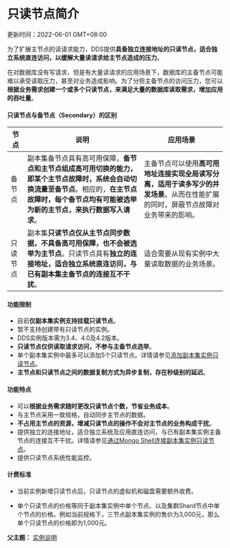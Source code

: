 # 只读节点简介

更新时间：2022-06-01 GMT+08:00

为了扩展主节点的读请求能力，DDS提供**具备独立连接地址的只读节点，适合独立系统直连访问，以缓解大量读请求给主节点造成的压力**。

在对数据库没有写请求，但是有大量读请求的应用场景下，数据库的主备节点可能难以承受读取压力，甚至对业务造成影响。为了分担主备节点的访问压力，您可以**根据业务需求创建一个或多个只读节点，来满足大量的数据库读取需求，增加应用的吞吐量**。

#### 只读节点与备节点（Secondary）的区别

| 节点     | 说明                                                         | 应用场景                                                     |
| -------- | ------------------------------------------------------------ | ------------------------------------------------------------ |
| 备节点   | 副本集备节点具有高可用保障，**备节点和主节点组成高可用切换的能力，即某个主节点故障时，系统会自动切换流量至备节点**。相应的，**在主节点故障时，每个备节点均有可能被选举为新的主节点，来执行数据写入请求**。 | 主备节点可以使用**高可用地址连接实现全局读写分离，适用于读多写少的并发场景**。从而在性能扩展的同时，屏蔽节点故障对业务带来的影响。 |
| 只读节点 | 副本集**只读节点仅从主节点同步数据，不具备高可用保障，也不会被选举为主节点**。只读节点具有**独立的连接地址，适合独立系统直连访问，与已有副本集主备节点的连接互不干扰**。 | 适合需要从现有实例中大量读取数据的业务场景。                 |

#### 功能限制

- 目前**仅副本集实例支持挂载只读节点**。
- 暂不支持创建带有只读节点的实例。
- DDS实例版本需为3.4、4.0及4.2版本。
- **只读节点仅供读取请求访问，不参与主备节点选举**。
- 单个副本集实例中最多可以添加5个只读节点。详情请参见[添加副本集实例只读节点](https://support.huaweicloud.com/usermanual-dds/dds_03_0129.html)。
- **主节点和只读节点之间的数据复制方式为异步复制，存在秒级别的延迟**。

#### 功能特点

- 可以**根据业务需求随时更改只读节点个数，节省业务成本**。
- 与主节点采用一致规格，自动同步主节点的数据。
- **不占用主节点的资源，增减只读节点的操作不会对主节点的业务构成干扰**。
- 提供独立的连接地址，适合独立系统及应用直连访问，与已有副本集实例主备节点的连接互不干扰。详情请参见[通过Mongo Shell连接副本集实例只读节点](https://support.huaweicloud.com/qs-dds/dds_02_0073.html)。
- 提供只读节点系统性能监控。

#### 计费标准

- 当前实例新增只读节点后，只读节点的虚拟机和磁盘需要额外收费。

- 单个只读节点的价格等同于副本集实例中单个节点、以及集群Shard节点中单个节点的价格。例如当前规格下，三节点副本集实例的售价为3,000元，那么单个只读节点的价格即为1,000元。

  

**父主题：** [实例说明](https://support.huaweicloud.com/productdesc-dds/dds_01_0035.html)